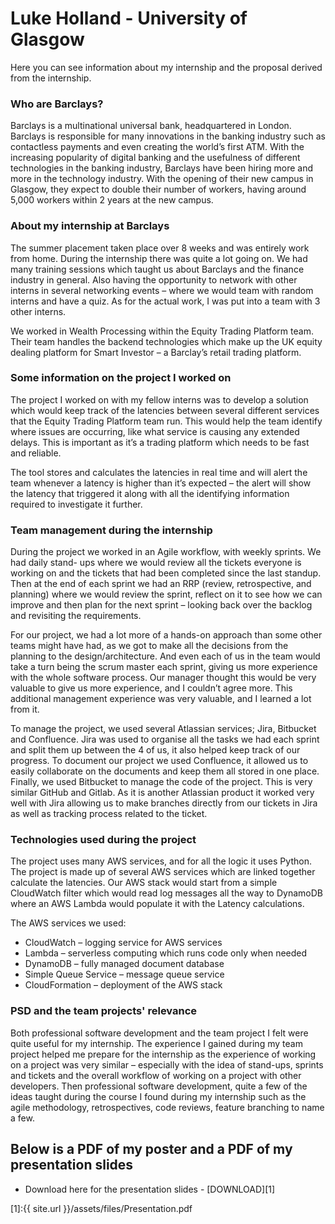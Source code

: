 # Luke Holland - University of Glasgow
Here you can see information about my internship and the proposal derived from the internship.

### Who are Barclays?
Barclays is a multinational universal bank, headquartered in London. Barclays is responsible for many innovations in the banking industry such as contactless payments and even creating the world’s first ATM. With the increasing popularity of digital banking and the usefulness of different technologies in the banking industry, Barclays have been hiring more and more in the technology industry. With the opening of their new campus in Glasgow, they expect to double their number of workers, having around 5,000 workers within 2 years at the new campus.

### About my internship at Barclays
The summer placement taken place over 8 weeks and was entirely work from home. During the internship there was quite a lot going on. We had many training sessions which taught us about Barclays and the finance industry in general. Also having the opportunity to network with other interns in several networking events – where we would team with random interns and have a quiz. As for the actual work, I was put into a team with 3 other interns.

We worked in Wealth Processing within the Equity Trading Platform team. Their team handles the backend technologies which make up the UK equity dealing platform for Smart Investor – a Barclay’s retail trading platform.

### Some information on the project I worked on
The project I worked on with my fellow interns was to develop a solution which would keep track of the latencies between several different services that the Equity Trading Platform team run. This would help the team identify where issues are occurring, like what service is causing any extended delays. This is important as it’s a trading platform which needs to be fast and reliable.

The tool stores and calculates the latencies in real time and will alert the team whenever a latency is higher than it’s expected – the alert will show the latency that triggered it along with all the identifying information required to investigate it further.

### Team management during the internship
During the project we worked in an Agile workflow, with weekly sprints. We had daily stand- ups where we would review all the tickets everyone is working on and the tickets that had been completed since the last standup. Then at the end of each sprint we had an RRP (review, retrospective, and planning) where we would review the sprint, reflect on it to see how we can improve and then plan for the next sprint – looking back over the backlog and revisiting the requirements.

For our project, we had a lot more of a hands-on approach than some other teams might have had, as we got to make all the decisions from the planning to the design/architecture. And even each of us in the team would take a turn being the scrum master each sprint, giving us more experience with the whole software process. Our manager thought this would be very valuable to give us more experience, and I couldn’t agree more. This additional management experience was very valuable, and I learned a lot from it.

To manage the project, we used several Atlassian services; Jira, Bitbucket and Confluence. Jira was used to organise all the tasks we had each sprint and split them up between the 4 of us, it also helped keep track of our progress. To document our project we used Confluence, it allowed us to easily collaborate on the documents and keep them all stored in one place. Finally, we used Bitbucket to manage the code of the project. This is very similar GitHub and Gitlab. As it is another Atlassian product it worked very well with Jira allowing us to make branches directly from our tickets in Jira as well as tracking process related to the ticket.

### Technologies used during the project
The project uses many AWS services, and for all the logic it uses Python. The project is made up of several AWS services which are linked together calculate the latencies. Our AWS stack would start from a simple CloudWatch filter which would read log messages all the way to DynamoDB where an AWS Lambda would populate it with the Latency calculations.

The AWS services we used:
* CloudWatch – logging service for AWS services
* Lambda – serverless computing which runs code only when needed
* DynamoDB – fully managed document database
* Simple Queue Service – message queue service
* CloudFormation – deployment of the AWS stack

### PSD and the team projects' relevance
Both professional software development and the team project I felt were quite useful for my internship. The experience I gained during my team project helped me prepare for the internship as the experience of working on a project was very similar – especially with the idea of stand-ups, sprints and tickets and the overall workflow of working on a project with other developers. Then professional software development, quite a few of the ideas taught during the course I found during my internship such as the agile methodology, retrospectives, code reviews, feature branching to name a few.

## Below is a PDF of my poster and a PDF of my presentation slides
* Download here for the presentation slides - [DOWNLOAD][1]


[1]:{{ site.url }}/assets/files/Presentation.pdf
